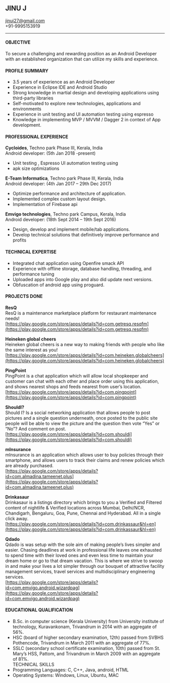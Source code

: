 ## JINU J  
jinuj27@gmail.com  
+91-9995153919  

---

#### OBJECTIVE  
To secure a challenging and rewarding position as an Android Developer with an established
organization that can utilize my skills and experience.

#### PROFILE SUMMARY
+ 3.5 years of experience as an Android Developer  
+ Experience in Eclipse IDE and Android Studio  
+ Strong knowledge in martial design and developing applications using third-party libraries  
+ Self-motivated to explore new technologies, applications and environments  
+ Experience in unit testing and UI automation testing using espresso  
+ Knowledge in implementing MVP / MVVM / Dagger 2 in context of App development.  

#### PROFESSIONAL EXPERIENCE  
<b>Cycloides</b>, Techno park Phase III, Kerala, India  
Android developer: (5th Jan 2018 -present)  
+ Unit testing , Espresso UI automation testing using  
+ apk size optimizations  
  
<b>E-Team Informatica</b>, Techno park Phase III, Kerala, India   
Android developer: (4th Jan 2017 – 29th Dec 2017)  
+ Optimize performance and architecture of application.  
+ Implemented complex custom layout design.  
+ Implementation of Firebase api 

<b>Emvigo technologies</b>, Techno park Campus, Kerala, India  
Android developer: (18th Sept 2014 – 19th Sept 2016)  
+ Design, develop and implement mobile/tab applications.
+ Develop technical solutions that definitively improve performance and profits

#### TECHNICAL EXPERTISE
+ Integrated chat application using Openfire smack API
+ Experience with offline storage, database handling, threading, and performance tuning
+ Uploaded apps into Google play and also did update next versions.
+ Obfuscation of android app using proguard.

#### PROJECTS DONE  
<b>ResQ</b>  
ResQ is a maintenance marketplace platform for restaurant maintenance needs!  
[https://play.google.com/store/apps/details?id=com.getresq.resqfm](https://play.google.com/store/apps/details?id=com.getresq.resqfm)  
  
<b>Heineken global cheers</b>  
Heineken global cheers is a new way to making friends with people who like the same interest as you!   
[https://play.google.com/store/apps/details?id=com.heineken.globalcheers](https://play.google.com/store/apps/details?id=com.heineken.globalcheers)  
  
<b>PingPoint</b>  
PingPoint is a chat application which will allow local shopkeeper and customer can chat with each other
and place order using this application, and shows nearest shops and feeds nearest from user’s location.   
[https://play.google.com/store/apps/details?id=com.pingpoint](https://play.google.com/store/apps/details?id=com.pingpoint)  
  
<b>ShouldI?</b>  
Should I? Is a social networking application that allows people to post pictures and a single question
underneath, once posted to the public site people will be able to view the picture and the question then
vote “Yes” or “No”? And comment on post.  
[https://play.google.com/store/apps/details?id=com.shouldi](https://play.google.com/store/apps/details?id=com.shouldi)  
  
<b>mInsurance</b>  
mInsurance is an application which allows user to buy policies through their smartphone, and allows
users to track their claims and renew policies which are already purchased.  
[https://play.google.com/store/apps/details?id=com.almadina.tameenet.plus](https://play.google.com/store/apps/details?id=com.almadina.tameenet.plus)  
  
<b>Drinkasaur</b>  
Drinkasaur is a listings directory which brings to you a Verified and Filtered content of nightlife & Verified
locations across Mumbai, Delhi/NCR, Chandigarh, Bengaluru, Goa, Pune, Chennai and Hyderabad. All in a
single click away.  
[https://play.google.com/store/apps/details?id=com.drinkassaur&hl=en](https://play.google.com/store/apps/details?id=com.drinkassaur&hl=en)  
  
<b>Qdado</b>  
Qdado is was setup with the sole aim of making people’s lives simpler and easier. Chasing deadlines at
work in professional life leaves one exhausted to spend time with their loved ones and even less time to
maintain your dream home or go to that dream vacation. This is where we strive to swoop in and make
your lives a lot simpler through our bouquet of attractive facility management services, travel services
and multidisciplinary engineering services.  
[https://play.google.com/store/apps/details?id=com.emvigo.android.wizardpag](https://play.google.com/store/apps/details?id=com.emvigo.android.wizardpag)  
  
#### EDUCATIONAL QUALIFICATION  
+ B.Sc. in computer science (Kerala University) from University institute of technology,
Kuravankonam, Trivandrum in 2014 with an aggregate of 56%.  
+ HSC (board of higher secondary examination, 12th) passed from SVBHS Pothencode, Trivandrum
in March 2011 with an aggregate of 77%.  
+ SSLC (secondary school certificate examination, 10th) passed from St. Mary’s HSS, Pattom, and
Trivandrum in March 2009 with an aggregate of 81%.  
TECHNICAL SKILLS  
+ Programming Languages: C, C++, Java, android, HTML  
+ Operating Systems: Windows, Linux, Ubuntu, MAC  
